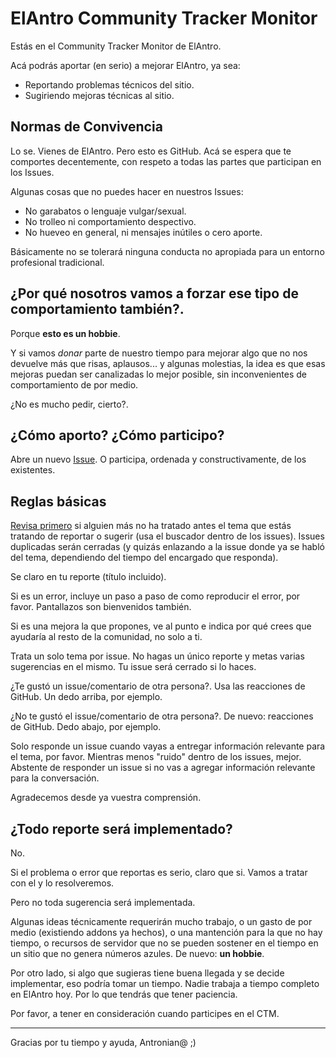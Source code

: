 # ElAntro Community Tracker Monitor

Estás en el Community Tracker Monitor de ElAntro.

Acá podrás aportar (en serio) a mejorar ElAntro, ya sea:

* Reportando problemas técnicos del sitio.
* Sugiriendo mejoras técnicas al sitio.

## Normas de Convivencia
Lo se. Vienes de ElAntro.  Pero esto es GitHub. Acá se espera que te comportes decentemente, con respeto a todas las partes que participan en los Issues.

Algunas cosas que no puedes hacer en nuestros Issues:

* No garabatos o lenguaje vulgar/sexual.
* No trolleo ni comportamiento despectivo.
* No hueveo en general, ni mensajes inútiles o cero aporte.

Básicamente no se tolerará ninguna conducta no apropiada para un entorno profesional tradicional.

## ¿Por qué nosotros vamos a forzar ese tipo de comportamiento también?.

Porque **esto es un hobbie**.

Y si vamos _donar_ parte de nuestro tiempo para mejorar algo que no nos devuelve más que risas, aplausos... y algunas molestias, la idea es que esas mejoras puedan ser canalizadas lo mejor posible, sin inconvenientes de comportamiento de por medio.

¿No es mucho pedir, cierto?.

## ¿Cómo aporto? ¿Cómo participo?
Abre un nuevo [Issue](https://github.com/antronio/elantro-ctm/issues). O participa, ordenada y constructivamente, de los existentes.

## Reglas básicas
[Revisa primero](https://github.com/antronio/elantro-ctm/issues?q=is%3Aissue) si alguien más no ha tratado antes el tema que estás tratando de reportar o sugerir (usa el buscador dentro de los issues). Issues duplicadas serán cerradas (y quizás enlazando a la issue donde ya se habló del tema, dependiendo del tiempo del encargado que responda).

Se claro en tu reporte (título incluido).

Si es un error, incluye un paso a paso de como reproducir el error, por favor. Pantallazos son bienvenidos también.

Si es una mejora la que propones, ve al punto e indica por qué crees que ayudaría al resto de la comunidad, no solo a ti.

Trata un solo tema por issue. No hagas un único reporte y metas varias sugerencias en el mismo. Tu issue será cerrado si lo haces.

¿Te gustó un issue/comentario de otra persona?. Usa las reacciones de GitHub. Un dedo arriba, por ejemplo.

¿No te gustó el issue/comentario de otra persona?. De nuevo: reacciones de GitHub. Dedo abajo, por ejemplo.

Solo responde un issue cuando vayas a entregar información relevante para el tema, por favor. Mientras menos "ruido" dentro de los issues, mejor. Abstente de responder un issue si no vas a agregar información relevante para la conversación.

Agradecemos desde ya vuestra comprensión.

## ¿Todo reporte será implementado?
No.

Si el problema o error que reportas es serio, claro que si. Vamos a tratar con el y lo resolveremos.

Pero no toda sugerencia será implementada.

Algunas ideas técnicamente requerirán mucho trabajo, o un gasto de por medio (existiendo addons ya hechos), o una mantención para la que no hay tiempo, o recursos de servidor que no se pueden sostener en el tiempo en un sitio que no genera números azules. De nuevo: **un hobbie**.

Por otro lado, si algo que sugieras tiene buena llegada y se decide implementar, eso podría tomar un tiempo. Nadie trabaja a tiempo completo en ElAntro hoy. Por lo que tendrás que tener paciencia.

Por favor, a tener en consideración cuando participes en el CTM.

---

Gracias por tu tiempo y ayuda, Antronian@ ;)
